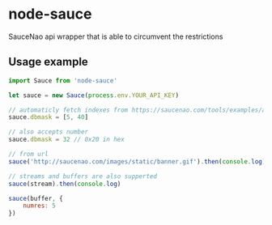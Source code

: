 # node-sauce
SauceNao api wrapper that is able to circumvent the restrictions

## Usage example
```js
import Sauce from 'node-sauce'

let sauce = new Sauce(process.env.YOUR_API_KEY)

// automaticly fetch indexes from https://saucenao.com/tools/examples/api/index_details.txt
sauce.dbmask = [5, 40]

// also accepts number
sauce.dbmask = 32 // 0x20 in hex

// from url
sauce('http://saucenao.com/images/static/banner.gif').then(console.log)

// streams and buffers are also supperted
sauce(stream).then(console.log)

sauce(buffer, {
	numres: 5
})
```
